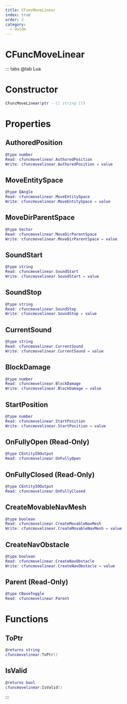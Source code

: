 ```yaml
---
title: CFuncMoveLinear
index: true
order: 2
category:
  - Guide
---
```


# CFuncMoveLinear

::: tabs
@tab Lua
# Constructor
```lua
CFuncMoveLinear(ptr --[[ string ]])
```
# Properties
## AuthoredPosition 
```lua
@type number
Read: cfuncmovelinear.AuthoredPosition
Write: cfuncmovelinear.AuthoredPosition = value
```
## MoveEntitySpace 
```lua
@type QAngle
Read: cfuncmovelinear.MoveEntitySpace
Write: cfuncmovelinear.MoveEntitySpace = value
```
## MoveDirParentSpace 
```lua
@type Vector
Read: cfuncmovelinear.MoveDirParentSpace
Write: cfuncmovelinear.MoveDirParentSpace = value
```
## SoundStart 
```lua
@type string
Read: cfuncmovelinear.SoundStart
Write: cfuncmovelinear.SoundStart = value
```
## SoundStop 
```lua
@type string
Read: cfuncmovelinear.SoundStop
Write: cfuncmovelinear.SoundStop = value
```
## CurrentSound 
```lua
@type string
Read: cfuncmovelinear.CurrentSound
Write: cfuncmovelinear.CurrentSound = value
```
## BlockDamage 
```lua
@type number
Read: cfuncmovelinear.BlockDamage
Write: cfuncmovelinear.BlockDamage = value
```
## StartPosition 
```lua
@type number
Read: cfuncmovelinear.StartPosition
Write: cfuncmovelinear.StartPosition = value
```
## OnFullyOpen (Read-Only)
```lua
@type CEntityIOOutput
Read: cfuncmovelinear.OnFullyOpen
```
## OnFullyClosed (Read-Only)
```lua
@type CEntityIOOutput
Read: cfuncmovelinear.OnFullyClosed
```
## CreateMovableNavMesh 
```lua
@type boolean
Read: cfuncmovelinear.CreateMovableNavMesh
Write: cfuncmovelinear.CreateMovableNavMesh = value
```
## CreateNavObstacle 
```lua
@type boolean
Read: cfuncmovelinear.CreateNavObstacle
Write: cfuncmovelinear.CreateNavObstacle = value
```
## Parent (Read-Only)
```lua
@type CBaseToggle
Read: cfuncmovelinear.Parent
```
# Functions
## ToPtr
```lua
@returns string
cfuncmovelinear:ToPtr()
```
## IsValid
```lua
@returns bool
cfuncmovelinear:IsValid()
```

:::